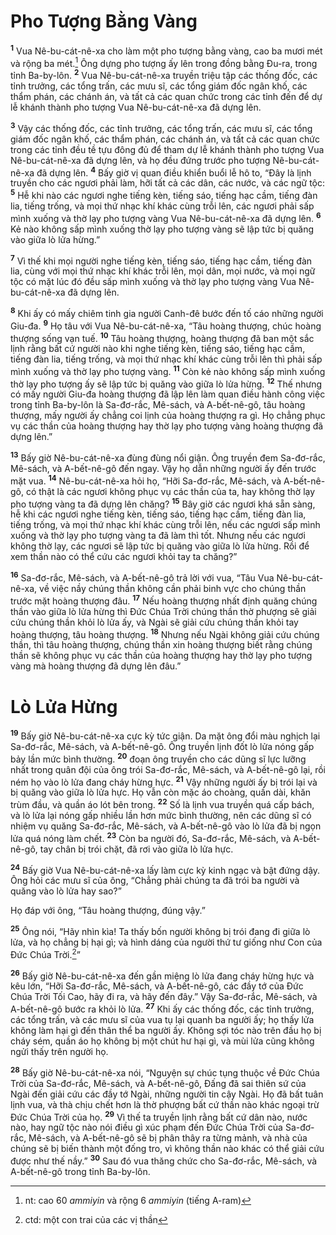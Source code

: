 # Pho Tượng Bằng Vàng

<sup><b>1</b></sup> Vua Nê-bu-cát-nê-xa cho làm một pho tượng bằng vàng, cao ba mươi mét và rộng ba mét.[^1-6be7c5d4-51e8-450a-9666-6328aaa24648] Ông dựng pho tượng ấy lên trong đồng bằng Ðu-ra, trong tỉnh Ba-by-lôn. <sup><b>2</b></sup> Vua Nê-bu-cát-nê-xa truyền triệu tập các thống đốc, các tỉnh trưởng, các tổng trấn, các mưu sĩ, các tổng giám đốc ngân khố, các thẩm phán, các chánh án, và tất cả các quan chức trong các tỉnh đến để dự lễ khánh thành pho tượng Vua Nê-bu-cát-nê-xa đã dựng lên.

<sup><b>3</b></sup> Vậy các thống đốc, các tỉnh trưởng, các tổng trấn, các mưu sĩ, các tổng giám đốc ngân khố, các thẩm phán, các chánh án, và tất cả các quan chức trong các tỉnh đều tề tựu đông đủ để tham dự lễ khánh thành pho tượng Vua Nê-bu-cát-nê-xa đã dựng lên, và họ đều đứng trước pho tượng Nê-bu-cát-nê-xa đã dựng lên. <sup><b>4</b></sup> Bấy giờ vị quan điều khiển buổi lễ hô to, “Ðây là lịnh truyền cho các ngươi phải làm, hỡi tất cả các dân, các nước, và các ngữ tộc: <sup><b>5</b></sup> Hễ khi nào các ngươi nghe tiếng kèn, tiếng sáo, tiếng hạc cầm, tiếng đàn lia, tiếng trống, và mọi thứ nhạc khí khác cùng trỗi lên, các ngươi phải sấp mình xuống và thờ lạy pho tượng vàng Vua Nê-bu-cát-nê-xa đã dựng lên. <sup><b>6</b></sup> Kẻ nào không sấp mình xuống thờ lạy pho tượng vàng sẽ lập tức bị quăng vào giữa lò lửa hừng.”

<sup><b>7</b></sup> Vì thế khi mọi người nghe tiếng kèn, tiếng sáo, tiếng hạc cầm, tiếng đàn lia, cùng với mọi thứ nhạc khí khác trỗi lên, mọi dân, mọi nước, và mọi ngữ tộc có mặt lúc đó đều sấp mình xuống và thờ lạy pho tượng vàng Vua Nê-bu-cát-nê-xa đã dựng lên.

<sup><b>8</b></sup> Khi ấy có mấy chiêm tinh gia người Canh-đê bước đến tố cáo những người Giu-đa. <sup><b>9</b></sup> Họ tâu với Vua Nê-bu-cát-nê-xa, “Tâu hoàng thượng, chúc hoàng thượng sống vạn tuế. <sup><b>10</b></sup> Tâu hoàng thượng, hoàng thượng đã ban một sắc lịnh rằng bất cứ người nào khi nghe tiếng kèn, tiếng sáo, tiếng hạc cầm, tiếng đàn lia, tiếng trống, và mọi thứ nhạc khí khác cùng trỗi lên thì phải sấp mình xuống và thờ lạy pho tượng vàng. <sup><b>11</b></sup> Còn kẻ nào không sấp mình xuống thờ lạy pho tượng ấy sẽ lập tức bị quăng vào giữa lò lửa hừng. <sup><b>12</b></sup> Thế nhưng có mấy người Giu-đa hoàng thượng đã lập lên làm quan điều hành công việc trong tỉnh Ba-by-lôn là Sa-đơ-rắc, Mê-sách, và A-bết-nê-gô, tâu hoàng thượng, mấy người ấy chẳng coi lịnh của hoàng thượng ra gì. Họ chẳng phục vụ các thần của hoàng thượng hay thờ lạy pho tượng vàng hoàng thượng đã dựng lên.”

<sup><b>13</b></sup> Bấy giờ Nê-bu-cát-nê-xa đùng đùng nổi giận. Ông truyền đem Sa-đơ-rắc, Mê-sách, và A-bết-nê-gô đến ngay. Vậy họ dẫn những người ấy đến trước mặt vua. <sup><b>14</b></sup> Nê-bu-cát-nê-xa hỏi họ, “Hỡi Sa-đơ-rắc, Mê-sách, và A-bết-nê-gô, có thật là các ngươi không phục vụ các thần của ta, hay không thờ lạy pho tượng vàng ta đã dựng lên chăng? <sup><b>15</b></sup> Bây giờ các ngươi khá sẵn sàng, hễ khi các ngươi nghe tiếng kèn, tiếng sáo, tiếng hạc cầm, tiếng đàn lia, tiếng trống, và mọi thứ nhạc khí khác cùng trỗi lên, nếu các ngươi sấp mình xuống và thờ lạy pho tượng vàng ta đã làm thì tốt. Nhưng nếu các ngươi không thờ lạy, các ngươi sẽ lập tức bị quăng vào giữa lò lửa hừng. Rồi để xem thần nào có thể cứu các ngươi khỏi tay ta chăng?”

<sup><b>16</b></sup> Sa-đơ-rắc, Mê-sách, và A-bết-nê-gô trả lời với vua, “Tâu Vua Nê-bu-cát-nê-xa, về việc nầy chúng thần không cần phải binh vực cho chúng thần trước mặt hoàng thượng đâu. <sup><b>17</b></sup> Nếu hoàng thượng nhất định quăng chúng thần vào giữa lò lửa hừng thì Ðức Chúa Trời chúng thần thờ phượng sẽ giải cứu chúng thần khỏi lò lửa ấy, và Ngài sẽ giải cứu chúng thần khỏi tay hoàng thượng, tâu hoàng thượng. <sup><b>18</b></sup> Nhưng nếu Ngài không giải cứu chúng thần, thì tâu hoàng thượng, chúng thần xin hoàng thượng biết rằng chúng thần sẽ không phục vụ các thần của hoàng thượng hay thờ lạy pho tượng vàng mà hoàng thượng đã dựng lên đâu.”

# Lò Lửa Hừng

<sup><b>19</b></sup> Bấy giờ Nê-bu-cát-nê-xa cực kỳ tức giận. Da mặt ông đổi màu nghịch lại Sa-đơ-rắc, Mê-sách, và A-bết-nê-gô. Ông truyền lịnh đốt lò lửa nóng gấp bảy lần mức bình thường. <sup><b>20</b></sup> đoạn ông truyền cho các dũng sĩ lực lưỡng nhất trong quân đội của ông trói Sa-đơ-rắc, Mê-sách, và A-bết-nê-gô lại, rồi ném họ vào lò lửa đang cháy hừng hực. <sup><b>21</b></sup> Vậy những người ấy bị trói lại và bị quăng vào giữa lò lửa hực. Họ vẫn còn mặc áo choàng, quần dài, khăn trùm đầu, và quần áo lót bên trong. <sup><b>22</b></sup> Số là lịnh vua truyền quá cấp bách, và lò lửa lại nóng gấp nhiều lần hơn mức bình thường, nên các dũng sĩ có nhiệm vụ quăng Sa-đơ-rắc, Mê-sách, và A-bết-nê-gô vào lò lửa đã bị ngọn lửa quá nóng làm chết. <sup><b>23</b></sup> Còn ba người đó, Sa-đơ-rắc, Mê-sách, và A-bết-nê-gô, tay chân bị trói chặt, đã rơi vào giữa lò lửa hực.

<sup><b>24</b></sup> Bấy giờ Vua Nê-bu-cát-nê-xa lấy làm cực kỳ kinh ngạc và bật đứng dậy. Ông hỏi các mưu sĩ của ông, “Chẳng phải chúng ta đã trói ba người và quăng vào lò lửa hay sao?”

Họ đáp với ông, “Tâu hoàng thượng, đúng vậy.”

<sup><b>25</b></sup> Ông nói, “Hãy nhìn kìa! Ta thấy bốn người không bị trói đang đi giữa lò lửa, và họ chẳng bị hại gì; và hình dáng của người thứ tư giống như Con của Ðức Chúa Trời.[^2-6be7c5d4-51e8-450a-9666-6328aaa24648]”

<sup><b>26</b></sup> Bấy giờ Nê-bu-cát-nê-xa đến gần miệng lò lửa đang cháy hừng hực và kêu lớn, “Hỡi Sa-đơ-rắc, Mê-sách, và A-bết-nê-gô, các đầy tớ của Ðức Chúa Trời Tối Cao, hãy đi ra, và hãy đến đây.” Vậy Sa-đơ-rắc, Mê-sách, và A-bết-nê-gô bước ra khỏi lò lửa. <sup><b>27</b></sup> Khi ấy các thống đốc, các tỉnh trưởng, các tổng trấn, và các mưu sĩ của vua tụ lại quanh ba người ấy; họ thấy lửa không làm hại gì đến thân thể ba người ấy. Không sợi tóc nào trên đầu họ bị cháy sém, quần áo họ không bị một chút hư hại gì, và mùi lửa cũng không ngửi thấy trên người họ.

<sup><b>28</b></sup> Bấy giờ Nê-bu-cát-nê-xa nói, “Nguyện sự chúc tụng thuộc về Ðức Chúa Trời của Sa-đơ-rắc, Mê-sách, và A-bết-nê-gô, Ðấng đã sai thiên sứ của Ngài đến giải cứu các đầy tớ Ngài, những người tin cậy Ngài. Họ đã bất tuân lịnh vua, và thà chịu chết hơn là thờ phượng bất cứ thần nào khác ngoại trừ Ðức Chúa Trời của họ. <sup><b>29</b></sup> Vì thế ta truyền lịnh rằng bất cứ dân nào, nước nào, hay ngữ tộc nào nói điều gì xúc phạm đến Ðức Chúa Trời của Sa-đơ-rắc, Mê-sách, và A-bết-nê-gô sẽ bị phân thây ra từng mảnh, và nhà của chúng sẽ bị biến thành một đống tro, vì không thần nào khác có thể giải cứu được như thế nầy.” <sup><b>30</b></sup> Sau đó vua thăng chức cho Sa-đơ-rắc, Mê-sách, và A-bết-nê-gô trong tỉnh Ba-by-lôn.

[^1-6be7c5d4-51e8-450a-9666-6328aaa24648]: nt: cao 60 _ammiyin_ và rộng 6 _ammiyin_ (tiếng A-ram)

[^2-6be7c5d4-51e8-450a-9666-6328aaa24648]: ctd: một con trai của các vị thần
